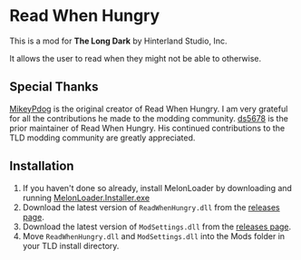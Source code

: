 ﻿# Read When Hungry

This is a mod for **The Long Dark** by Hinterland Studio, Inc.

It allows the user to read when they might not be able to otherwise.

## Special Thanks

[MikeyPdog](https://github.com/MikeyPdog) is the original creator of Read When Hungry. I am very grateful for all the contributions he made to the modding community.
[ds5678](https://github.com/ds5678) is the prior maintainer of Read When Hungry. His continued contributions to the TLD modding community are greatly appreciated.

## Installation

1. If you haven't done so already, install MelonLoader by downloading and running [MelonLoader.Installer.exe](https://github.com/HerpDerpinstine/MelonLoader/releases/latest/download/MelonLoader.Installer.exe)
2. Download the latest version of `ReadWhenHungry.dll` from the [releases page](https://github.com/bushtail/ReadWhenHungry/releases).
3. Download the latest version of `ModSettings.dll` from the [releases page](https://github.com/zeobviouslyfakeacc/ModSettings/releases).
4. Move `ReadWhenHungry.dll` and `ModSettings.dll` into the Mods folder in your TLD install directory.